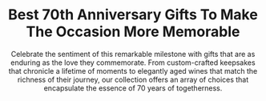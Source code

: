 ---
layout: post
title: Best 70th Anniversary Gifts To Make The Occasion More Memorable
subtitle: Celebrate the sentiment of this remarkable milestone with gifts that are as enduring as the love they commemorate. From custom-crafted keepsakes that chronicle a lifetime of moments to elegantly aged wines that match the richness of their journey, our collection offers an array of choices that encapsulate the essence of 70 years of togetherness.
header-img: "img/post/2023/09/copied/70th-anniversary-gifts.jpg"
header-style: text
permalink: "/70th-anniversary-gifts/"
catalog: true
tags:
  - Recipients 
  - Men
---     